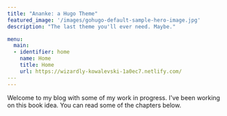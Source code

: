 ```yaml
---
title: "Ananke: a Hugo Theme"
featured_image: '/images/gohugo-default-sample-hero-image.jpg'
description: "The last theme you'll ever need. Maybe."

menu:
  main:
  - identifier: home
    name: Home
    title: Home
    url: https://wizardly-kowalevski-1a0ec7.netlify.com/
​---
---
```

Welcome to my blog with some of my work in progress. I've been working on this book idea. You can read some of the chapters below.
